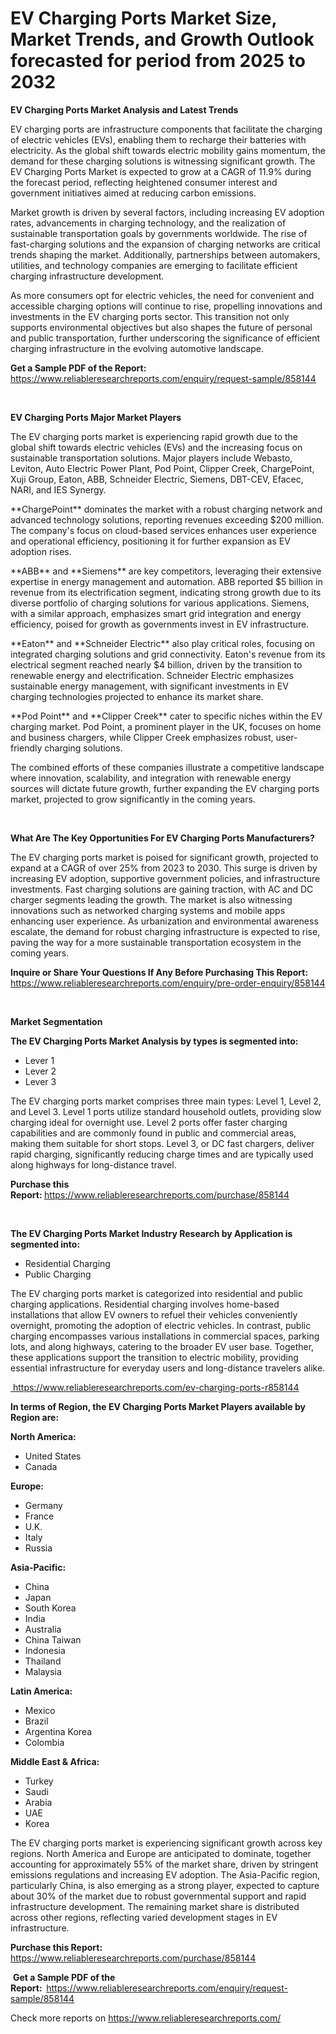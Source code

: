 <p><h1>EV Charging Ports Market Size, Market Trends, and Growth Outlook forecasted for period from 2025 to 2032</h1></p><p><strong>EV Charging Ports Market Analysis and Latest Trends</strong></p>
<p><p>EV charging ports are infrastructure components that facilitate the charging of electric vehicles (EVs), enabling them to recharge their batteries with electricity. As the global shift towards electric mobility gains momentum, the demand for these charging solutions is witnessing significant growth. The EV Charging Ports Market is expected to grow at a CAGR of 11.9% during the forecast period, reflecting heightened consumer interest and government initiatives aimed at reducing carbon emissions.</p><p>Market growth is driven by several factors, including increasing EV adoption rates, advancements in charging technology, and the realization of sustainable transportation goals by governments worldwide. The rise of fast-charging solutions and the expansion of charging networks are critical trends shaping the market. Additionally, partnerships between automakers, utilities, and technology companies are emerging to facilitate efficient charging infrastructure development.</p><p>As more consumers opt for electric vehicles, the need for convenient and accessible charging options will continue to rise, propelling innovations and investments in the EV charging ports sector. This transition not only supports environmental objectives but also shapes the future of personal and public transportation, further underscoring the significance of efficient charging infrastructure in the evolving automotive landscape.</p></p>
<p><strong>Get a Sample PDF of the Report:&nbsp;</strong> <a href="https://www.reliableresearchreports.com/enquiry/request-sample/858144?utm_campaign=2957&utm_medium=2&utm_source=Github&utm_content=ia&utm_term=30032025&utm_id=ev-charging-ports">https://www.reliableresearchreports.com/enquiry/request-sample/858144</a></p>
<p>&nbsp;</p>
<p><strong>EV Charging Ports Major Market Players</strong></p>
<p><p>The EV charging ports market is experiencing rapid growth due to the global shift towards electric vehicles (EVs) and the increasing focus on sustainable transportation solutions. Major players include Webasto, Leviton, Auto Electric Power Plant, Pod Point, Clipper Creek, ChargePoint, Xuji Group, Eaton, ABB, Schneider Electric, Siemens, DBT-CEV, Efacec, NARI, and IES Synergy.</p><p>**ChargePoint** dominates the market with a robust charging network and advanced technology solutions, reporting revenues exceeding $200 million. The company's focus on cloud-based services enhances user experience and operational efficiency, positioning it for further expansion as EV adoption rises.</p><p>**ABB** and **Siemens** are key competitors, leveraging their extensive expertise in energy management and automation. ABB reported $5 billion in revenue from its electrification segment, indicating strong growth due to its diverse portfolio of charging solutions for various applications. Siemens, with a similar approach, emphasizes smart grid integration and energy efficiency, poised for growth as governments invest in EV infrastructure.</p><p>**Eaton** and **Schneider Electric** also play critical roles, focusing on integrated charging solutions and grid connectivity. Eaton's revenue from its electrical segment reached nearly $4 billion, driven by the transition to renewable energy and electrification. Schneider Electric emphasizes sustainable energy management, with significant investments in EV charging technologies projected to enhance its market share.</p><p>**Pod Point** and **Clipper Creek** cater to specific niches within the EV charging market. Pod Point, a prominent player in the UK, focuses on home and business chargers, while Clipper Creek emphasizes robust, user-friendly charging solutions.</p><p>The combined efforts of these companies illustrate a competitive landscape where innovation, scalability, and integration with renewable energy sources will dictate future growth, further expanding the EV charging ports market, projected to grow significantly in the coming years.</p></p>
<p>&nbsp;</p>
<p><strong>What Are The Key Opportunities For EV Charging Ports Manufacturers?</strong></p>
<p><p>The EV charging ports market is poised for significant growth, projected to expand at a CAGR of over 25% from 2023 to 2030. This surge is driven by increasing EV adoption, supportive government policies, and infrastructure investments. Fast charging solutions are gaining traction, with AC and DC charger segments leading the growth. The market is also witnessing innovations such as networked charging systems and mobile apps enhancing user experience. As urbanization and environmental awareness escalate, the demand for robust charging infrastructure is expected to rise, paving the way for a more sustainable transportation ecosystem in the coming years.</p></p>
<p><strong>Inquire or Share Your Questions If Any Before Purchasing This Report:</strong> <a href="https://www.reliableresearchreports.com/enquiry/pre-order-enquiry/858144?utm_campaign=2957&utm_medium=2&utm_source=Github&utm_content=ia&utm_term=30032025&utm_id=ev-charging-ports">https://www.reliableresearchreports.com/enquiry/pre-order-enquiry/858144</a></p>
<p>&nbsp;</p>
<p><strong>Market Segmentation</strong></p>
<p><strong>The EV Charging Ports Market Analysis by types is segmented into:</strong></p>
<p><ul><li>Lever 1</li><li>Lever 2</li><li>Lever 3</li></ul></p>
<p><p>The EV charging ports market comprises three main types: Level 1, Level 2, and Level 3. Level 1 ports utilize standard household outlets, providing slow charging ideal for overnight use. Level 2 ports offer faster charging capabilities and are commonly found in public and commercial areas, making them suitable for short stops. Level 3, or DC fast chargers, deliver rapid charging, significantly reducing charge times and are typically used along highways for long-distance travel.</p></p>
<p><strong>Purchase this Report:&nbsp;</strong><a href="https://www.reliableresearchreports.com/purchase/858144?utm_campaign=2957&utm_medium=2&utm_source=Github&utm_content=ia&utm_term=30032025&utm_id=ev-charging-ports">https://www.reliableresearchreports.com/purchase/858144</a></p>
<p>&nbsp;</p>
<p><strong>The EV Charging Ports Market Industry Research by Application is segmented into:</strong></p>
<p><ul><li>Residential Charging</li><li>Public Charging</li></ul></p>
<p><p>The EV charging ports market is categorized into residential and public charging applications. Residential charging involves home-based installations that allow EV owners to refuel their vehicles conveniently overnight, promoting the adoption of electric vehicles. In contrast, public charging encompasses various installations in commercial spaces, parking lots, and along highways, catering to the broader EV user base. Together, these applications support the transition to electric mobility, providing essential infrastructure for everyday users and long-distance travelers alike.</p></p>
<p><a href="https://www.reliableresearchreports.com/ev-charging-ports-r858144?utm_campaign=2957&utm_medium=2&utm_source=Github&utm_content=ia&utm_term=30032025&utm_id=ev-charging-ports">&nbsp;https://www.reliableresearchreports.com/ev-charging-ports-r858144</a></p>
<p><strong>In terms of Region, the EV Charging Ports Market Players available by Region are:</strong></p>
<p>
    <p> <strong> North America: </strong>
        <ul>
            <li>United States</li>
            <li>Canada</li>
        </ul>
        </p> 
    <p> <strong> Europe: </strong>
        <ul>
            <li>Germany</li>
            <li>France</li>
            <li>U.K.</li>
            <li>Italy</li>
            <li>Russia</li>
        </ul>
        </p> 
    <p> <strong> Asia-Pacific: </strong>
        <ul>
            <li>China</li>
            <li>Japan</li>
            <li>South Korea</li>
            <li>India</li>
            <li>Australia</li>
            <li>China Taiwan</li>
            <li>Indonesia</li>
            <li>Thailand</li>
            <li>Malaysia</li>
        </ul>
        </p> 
    <p> <strong> Latin America: </strong>
        <ul>
            <li>Mexico</li>
            <li>Brazil</li>
            <li>Argentina Korea</li>
            <li>Colombia</li>
        </ul>
        </p> 
    <p> <strong> Middle East & Africa: </strong>
        <ul>
            <li>Turkey</li>
            <li>Saudi</li>
            <li>Arabia</li>
            <li>UAE</li>
            <li>Korea</li>
        </ul>
    </p>
    </p>
<p><p>The EV charging ports market is experiencing significant growth across key regions. North America and Europe are anticipated to dominate, together accounting for approximately 55% of the market share, driven by stringent emissions regulations and increasing EV adoption. The Asia-Pacific region, particularly China, is also emerging as a strong player, expected to capture about 30% of the market due to robust governmental support and rapid infrastructure development. The remaining market share is distributed across other regions, reflecting varied development stages in EV infrastructure.</p></p>
<p><strong>Purchase this Report: </strong><a href="https://www.reliableresearchreports.com/purchase/858144?utm_campaign=2957&utm_medium=2&utm_source=Github&utm_content=ia&utm_term=30032025&utm_id=ev-charging-ports">https://www.reliableresearchreports.com/purchase/858144</a></p>
<p>&nbsp;<strong>Get a Sample PDF of the Report:&nbsp;&nbsp;</strong><a href="https://www.reliableresearchreports.com/enquiry/request-sample/858144?utm_campaign=2957&utm_medium=2&utm_source=Github&utm_content=ia&utm_term=30032025&utm_id=ev-charging-ports">https://www.reliableresearchreports.com/enquiry/request-sample/858144</a></p>
<p><strong></strong></p>
<p>Check more reports on <a href="https://www.reliableresearchreports.com/?utm_campaign=2957&utm_medium=2&utm_source=Github&utm_content=ia&utm_term=30032025&utm_id=ev-charging-ports">https://www.reliableresearchreports.com/</a></p>